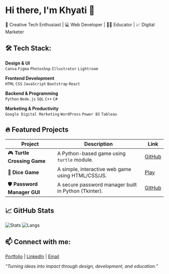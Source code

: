 # Hi there, I'm Khyati 👋

🎨 Creative Tech Enthusiast | 💻 Web Developer | 🧑‍🏫 Educator | 📈 Digital Marketer

## 🛠️ Tech Stack:

**Design & UI**  
`Canva` `Figma` `Photoshop` `Illustrator` `Lightroom`  

**Frontend Development**  
`HTML` `CSS` `JavaScript` `Bootstrap` `React`  

**Backend & Programming**  
`Python` `Node.js` `SQL` `C++` `C#`  

**Marketing & Productivity**  
`Google Digital Marketing` `WordPress` `Power BI` `Tableau` 

## 🔥 Featured Projects

| Project | Description | Link |
|--------|-------------|------|
| 🎮 **Turtle Crossing Game** | A Python-based game using `turtle` module. | [GitHub](https://github.com/CaeserCipher27/Turtle-Crossing-Game) |
| 🎲 **Dice Game** | A simple, interactive web game using HTML/CSS/JS. | [Play](https://caesercipher27.github.io/The-Dice-Game/) |
| 🛡️ **Password Manager GUI** | A secure password manager built in Python (Tkinter). | [GitHub](#) |

## 📈 GitHub Stats
![Stats](https://github-readme-stats.vercel.app/api?username=CaeserCipher27&show_icons=true&theme=tokyonight)
![Langs](https://github-readme-stats.vercel.app/api/top-langs/?username=CaeserCipher27&layout=compact&theme=tokyonight)

## 📫 Connect with me:
[Portfolio](https://khyatisaini27.github.io/Final-/) | [LinkedIn](your-link) | [Email](mailto:yourmail@example.com)

_“Turning ideas into impact through design, development, and education.”_

